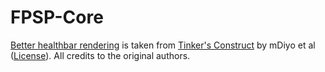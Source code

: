 # FPSP-Core

[Better healthbar rendering](https://github.com/FPSP-Modpack/FPSP-Core/blob/main/src/main/java/glowredman/fpsp/handler/ClientEventHandler.java) is taken from [Tinker's Construct](https://github.com/SlimeKnights/TinkersConstruct/tree/1.7.10) by mDiyo et al ([License](https://github.com/SlimeKnights/TinkersConstruct#licenses)). All credits to the original authors.
